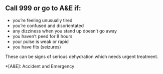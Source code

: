 ## Call 999 or go to A&E if:

- you’re feeling unusually tired
- you’re confused and disorientated
- any dizziness when you stand up doesn’t go away
- you haven’t peed for 8 hours
- your pulse is weak or rapid
- you have fits (seizures)

These can be signs of serious dehydration which needs urgent treatment.

*[A&E]: Accident and Emergency
